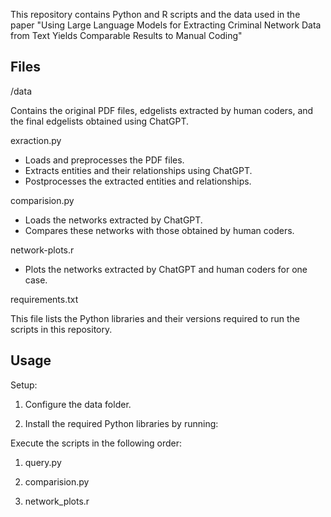 
This repository contains Python and R scripts and the data used in the paper "Using Large Language Models for Extracting Criminal Network Data from Text Yields Comparable Results to Manual Coding"

## Files

/data

Contains the original PDF files, edgelists extracted by human coders, and the final edgelists obtained using ChatGPT.

exraction.py

- Loads and preprocesses the PDF files.
- Extracts entities and their relationships using ChatGPT.
- Postprocesses the extracted entities and relationships.

comparision.py

- Loads the networks extracted by ChatGPT.
- Compares these networks with those obtained by human coders.

network-plots.r

- Plots the networks extracted by ChatGPT and human coders for one case.

requirements.txt

This file lists the Python libraries and their versions required to run the scripts in this repository.

## Usage

Setup:

1. Configure the data folder.

2. Install the required Python libraries by running:

Execute the scripts in the following order:

1. query.py

2. comparision.py

3. network_plots.r
